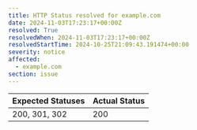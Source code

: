 ```yaml
---
title: HTTP Status resolved for example.com
date: 2024-11-03T17:23:17+00:00Z
resolved: True
resolvedWhen: 2024-11-03T17:23:17+00:00Z
resolvedStartTime: 2024-10-25T21:09:43.191474+00:00
severity: notice
affected:
  - example.com
section: issue
---
```


| Expected Statuses | Actual Status  |
|-------------------|----------------|
| 200, 301, 302 | 200 |
